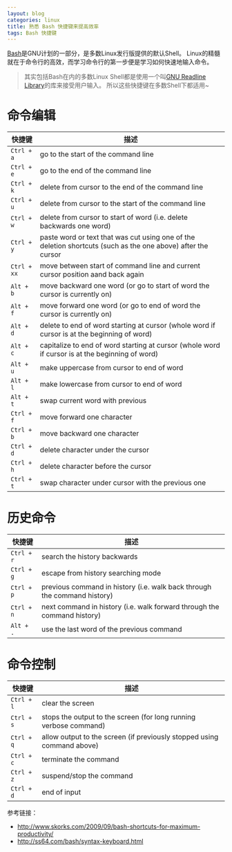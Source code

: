 ```yaml
---
layout: blog
categories: linux
title: 熟悉 Bash 快捷键来提高效率
tags: Bash 快捷键
---
```


[Bash][bash]是GNU计划的一部分，是多数Linux发行版提供的默认Shell。
Linux的精髓就在于命令行的高效，而学习命令行的第一步便是学习如何快速地输入命令。

> 其实包括Bash在内的多数Linux Shell都是使用一个叫[GNU Readline Library][readline]的库来接受用户输入。
> 所以这些快捷键在多数Shell下都适用~

<!--more-->

# 命令编辑

快捷键 | 描述
--- | ---
`Ctrl + a` | go to the start of the command line
`Ctrl + e` | go to the end of the command line
`Ctrl + k` | delete from cursor to the end of the command line
`Ctrl + u` | delete from cursor to the start of the command line
`Ctrl + w` | delete from cursor to start of word (i.e. delete backwards one word)
`Ctrl + y` | paste word or text that was cut using one of the deletion shortcuts (such as the one above) after the cursor
`Ctrl + xx` | move between start of command line and current cursor position aand back again
`Alt + b` | move backward one word (or go to start of word the cursor is currently on)
`Alt + f` | move forward one word (or go to end of word the cursor is currently on)
`Alt + d` | delete to end of word starting at cursor (whole word if cursor is at the beginning of word)
`Alt + c` | capitalize to end of word starting at cursor (whole word if cursor is at the beginning of word)
`Alt + u` | make uppercase from cursor to end of word
`Alt + l` | make lowercase from cursor to end of word
`Alt + t` | swap current word with previous
`Ctrl + f` | move forward one character
`Ctrl + b` | move backward one character
`Ctrl + d` | delete character under the cursor
`Ctrl + h` | delete character before the cursor
`Ctrl + t` | swap character under cursor with the previous one

# 历史命令

快捷键 | 描述
--- | ---
`Ctrl + r` | search the history backwards
`Ctrl + g` | escape from history searching mode
`Ctrl + p` | previous command in history (i.e. walk back through the command history)
`Ctrl + n` | next command in history (i.e. walk forward through the command history)
`Alt + .` | use the last word of the previous command

# 命令控制

快捷键 | 描述
--- | ---
`Ctrl + l` | clear the screen
`Ctrl + s` | stops the output to the screen (for long running verbose command)
`Ctrl + q` | allow output to the screen (if previously stopped using command above)
`Ctrl + c` | terminate the command
`Ctrl + z` | suspend/stop the command
`Ctrl + d` | end of input

参考链接：

* http://www.skorks.com/2009/09/bash-shortcuts-for-maximum-productivity/
* http://ss64.com/bash/syntax-keyboard.html

[bash]: http://www.gnu.org/software/bash/
[readline]: http://tiswww.case.edu/php/chet/readline/rltop.html
